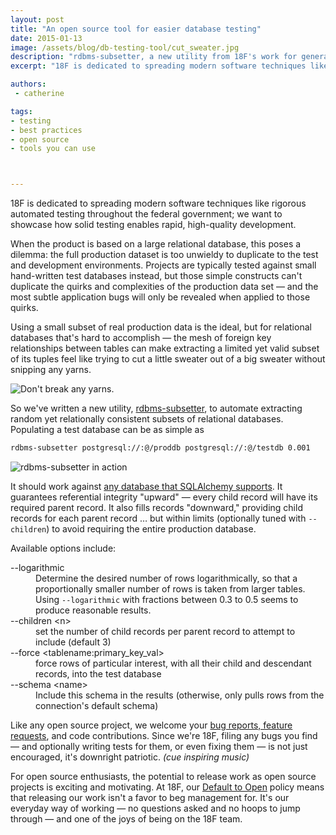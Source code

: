 ```yaml
---
layout: post
title: "An open source tool for easier database testing"
date: 2015-01-13
image: /assets/blog/db-testing-tool/cut_sweater.jpg
description: "rdbms-subsetter, a new utility from 18F's work for generating test databases."
excerpt: "18F is dedicated to spreading modern software techniques like rigorous automated testing throughout the federal government; we want to showcase how solid testing enables rapid, high-quality development. When the product is based on a large relational database, this poses a dilemma: the full production dataset is too unwieldy to duplicate to the test and development environments."

authors:
 - catherine

tags:
- testing
- best practices
- open source
- tools you can use



---
```

18F is dedicated to spreading modern software techniques like
rigorous automated testing throughout the federal government;
we want to showcase how solid testing enables rapid, high-quality
development.

When the product is based on a large relational database, this
poses a dilemma: the full production dataset is too unwieldy to
duplicate to the test and development environments.  Projects
are typically tested against small hand-written test databases
instead, but those simple constructs can't
duplicate the quirks and complexities of the production data set &#8212; and
the most subtle application bugs will only be revealed when
applied to those quirks.

Using a small subset of real production data is the ideal, but for
relational databases that's hard to accomplish &#8212; the mesh
of foreign key relationships between tables can make extracting a limited
yet valid subset of its tuples feel like trying to cut a little sweater
out of a big sweater without snipping any yarns.

![Don't break any yarns.]({{site.baseurl}}/assets/blog/db-testing-tool/cut_sweater.jpg)

So we've written a new utility,
[rdbms-subsetter](https://github.com/18F/rdbms-subsetter),
to automate extracting random yet relationally consistent
subsets of relational databases.
Populating a test database can be as simple as

```bash
rdbms-subsetter postgresql://:@/proddb postgresql://:@/testdb 0.001
```

![rdbms-subsetter in action]({{site.baseurl}}/assets/blog/db-testing-tool/subsetter.png)

It should work against
[any database that SQLAlchemy supports](http://docs.sqlalchemy.org/en/rel_0_9/core/engines.html#supported-databases).
It guarantees referential integrity "upward" &#8212; every child
record will have its required parent record.
It also fills records "downward,"
providing child records for each parent record &#8230; but within
limits (optionally tuned with `--children`) to avoid
requiring the entire production database.

Available options include:

<dl>
  <dt>--logarithmic</dt>
  <dd>Determine the desired number of rows logarithmically,
      so that a proportionally smaller number of rows is taken
      from larger tables.  Using <code>--logarithmic</code> with fractions
      between 0.3 to 0.5 seems to produce reasonable results.</dd>
  <dt>--children &lt;n&gt;</dt>
  <dd>set the number of child records per parent record to
      attempt to include (default 3)</dd>
  <dt>--force &lt;tablename:primary_key_val&gt;</dt>
  <dd>force rows of particular interest, with all their child
      and descendant records, into the test database</dd>
  <dt>--schema &lt;name&gt;</dt>
  <dd>Include this schema in the results (otherwise,
      only pulls rows from the connection's default schema)</dd>
</dl>

Like any open source project, we welcome your
[bug reports, feature requests](https://github.com/18F/rdbms-subsetter/issues),
and code contributions.
Since we're 18F, filing any bugs you find &#8212; and optionally writing tests for them, or even fixing them &#8212; is not just encouraged, it's downright patriotic.
_(cue inspiring music)_

For open source enthusiasts, the potential to release work
as open source projects is exciting and motivating.  At 18F,
our [Default to Open](https://github.com/18F/open-source-policy/)
policy means that releasing our work isn't a favor to beg
management for.  It's our everyday way of working &#8212; no questions asked and no hoops to jump through &#8212; and one
of the joys of being on the 18F team.

